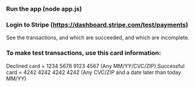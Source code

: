 ### Run the app (node app.js)

### Login to Stripe (https://dashboard.stripe.com/test/payments)

See the transactions, and which are succeeded, and which are incomplete.



### To make test transactions, use this card information:

Declined card = 1234 5678 9123 4567 (Any MM/YY/CVC/ZIP)
Successful card = 4242 4242 4242 4242 (Any CVC/ZIP and a date later than today MM/YY)